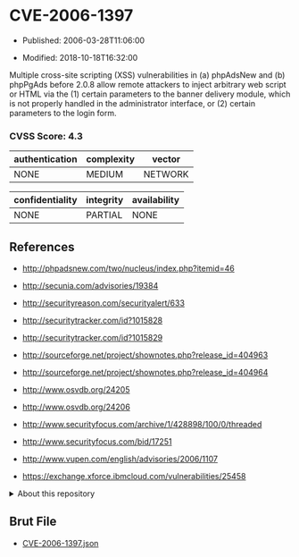 # CVE-2006-1397

- Published: 2006-03-28T11:06:00

- Modified: 2018-10-18T16:32:00

Multiple cross-site scripting (XSS) vulnerabilities in (a) phpAdsNew and (b) phpPgAds before 2.0.8 allow remote attackers to inject arbitrary web script or HTML via the (1) certain parameters to the banner delivery module, which is not properly handled in the administrator interface, or (2) certain parameters to the login form.

### CVSS Score: **4.3**

| authentication | complexity | vector |
| --- | --- | --- |
| NONE | MEDIUM | NETWORK |

| confidentiality | integrity | availability |
| --- | --- | --- |
| NONE | PARTIAL | NONE |

## References

* http://phpadsnew.com/two/nucleus/index.php?itemid=46

* http://secunia.com/advisories/19384

* http://securityreason.com/securityalert/633

* http://securitytracker.com/id?1015828

* http://securitytracker.com/id?1015829

* http://sourceforge.net/project/shownotes.php?release_id=404963

* http://sourceforge.net/project/shownotes.php?release_id=404964

* http://www.osvdb.org/24205

* http://www.osvdb.org/24206

* http://www.securityfocus.com/archive/1/428898/100/0/threaded

* http://www.securityfocus.com/bid/17251

* http://www.vupen.com/english/advisories/2006/1107

* https://exchange.xforce.ibmcloud.com/vulnerabilities/25458

<details>
<summary>About this repository</summary> 

  This repository is part of the project [Live Hack CVE](https://github.com/Live-Hack-CVE). Main website can be found [www.live-hack.org](https://www.live-hack.org) 
  
  Made by [Sn0wAlice](https://github.com/Sn0wAlice) for the people that care about security and need to have a feed of the latest CVEs. Hope you enjoy it, don't forget to star the repo and follow me on [Twitter](https://twitter.com/Sn0wAlice) and [Github](https://github.com/Sn0wAlice). And that is my [personnal website](https://www.alice-snow.me/)

  - [Home Page](https://github.com/Live-Hack-CVE)
  - [Framework](https://github.com/Live-Hack-CVE/cve-framework)
  - [CVE database](https://github.com/Live-Hack-CVE/full_database)
  - [Changelog](https://github.com/Live-Hack-CVE/Changelog)
</details>

## Brut File

* [CVE-2006-1397.json](https://raw.githubusercontent.com/Live-Hack-CVE/full_database/main/cves/2006/CVE-2006-1397.json)

